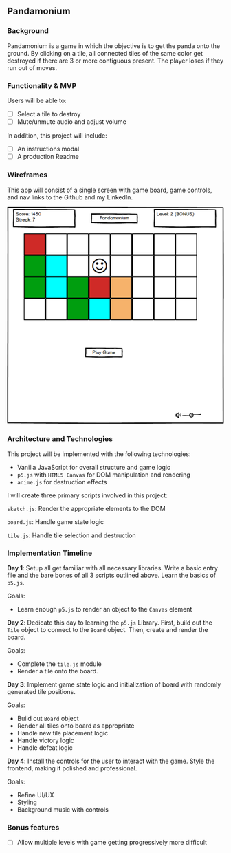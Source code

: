 ## Pandamonium

### Background

Pandamonium is a game in which the objective is to get the panda onto
the ground. By clicking on a tile, all connected tiles of the same color
get destroyed if there are 3 or more contiguous present. The player
loses if they run out of moves.

### Functionality & MVP  

Users will be able to:

- [ ] Select a tile to destroy
- [ ] Mute/unmute audio and adjust volume

In addition, this project will include:

- [ ] An instructions modal
- [ ] A production Readme

### Wireframes

This app will consist of a single screen with game board, game controls,
and nav links to the Github and my LinkedIn.

![wireframe](wireframe.png)

### Architecture and Technologies

This project will be implemented with the following technologies:

- Vanilla JavaScript for overall structure and game logic
- `p5.js` with `HTML5 Canvas` for DOM manipulation and rendering
- `anime.js` for destruction effects

I will create three primary scripts involved in this project:

`sketch.js`: Render the appropriate elements to the DOM

`board.js`: Handle game state logic

`tile.js`: Handle tile selection and destruction

### Implementation Timeline

**Day 1**: Setup all get familiar with all necessary libraries. Write a basic entry file and the bare bones of all 3 scripts outlined above.  Learn the basics of `p5.js`.  

Goals:

- Learn enough `p5.js` to render an object to the `Canvas` element

**Day 2**: Dedicate this day to learning the `p5.js` Library. First,
build out the `Tile` object to connect to the `Board` object.  Then, create
and render the board.

Goals:

- Complete the `tile.js` module
- Render a tile onto the board.

**Day 3**: Implement game state logic and initialization of board with
randomly generated tile positions.

Goals:

- Build out `Board` object
- Render all tiles onto board as appropriate
- Handle new tile placement logic
- Handle victory logic
- Handle defeat logic

**Day 4**: Install the controls for the user to interact with the game.  Style the frontend, making it polished and professional.

Goals:

- Refine UI/UX
- Styling
- Background music with controls

### Bonus features

- [ ] Allow multiple levels with game getting progressively more difficult
